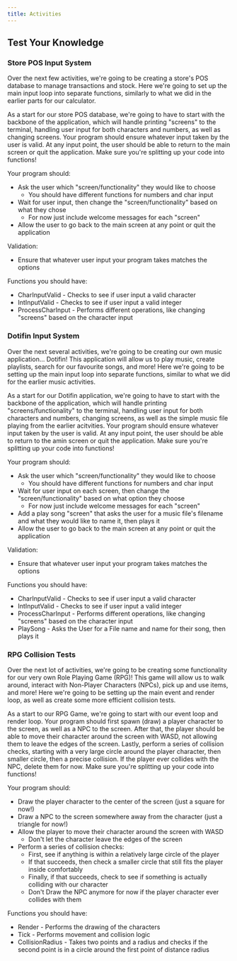 ```yaml
---
title: Activities
---
```

## Test Your Knowledge

### Store POS Input System

Over the next few activities, we're going to be creating a store's POS database to manage transactions and stock. Here we're going to set up the main input loop into separate functions, similarly to what we did in the earlier parts for our calculator.

As a start for our store POS database, we're going to have to start with the backbone of the application, which will handle printing "screens" to the terminal, handling user input for both characters and numbers, as well as changing screens. Your program should ensure whatever input taken by the user is valid. At any input point, the user should be able to return to the main screen or quit the application. Make sure you're splitting up your code into functions!

Your program should:

- Ask the user which "screen/functionality" they would like to choose
  - You should have different functions for numbers and char input
- Wait for user input, then change the "screen/functionality" based on what they chose
  - For now just include welcome messages for each "screen"
- Allow the user to go back to the main screen at any point or quit the application

Validation:

- Ensure that whatever user input your program takes matches the options

Functions you should have:

- CharInputValid - Checks to see if user input a valid character
- IntInputValid - Checks to see if user input a valid integer
- ProcessCharInput - Performs different operations, like changing "screens" based on the character input

### Dotifin Input System

Over the next several activities, we're going to be creating our own music application... Dotifin! This application will allow us to play music, create playlists, search for our favourite songs, and more! Here we're going to be setting up the main input loop into separate functions, similar to what we did for the earlier music activities.

As a start for our Dotifin application, we're going to have to start with the backbone of the application, which will handle printing "screens/functionality" to the terminal, handling user input for both characters and numbers, changing screens, as well as the simple music file playing from the earlier acitvities. Your program should ensure whatever input taken by the user is valid. At any input point, the user should be able to return to the amin screen or quit the application. Make sure you're splitting up your code into functions!

Your program should:

- Ask the user which "screen/functionality" they would like to choose
  - You should have different functions for numbers and char input
- Wait for user input on each screen, then change the "screen/functionality" based on what option they choose
  - For now just include welcome messages for each "screen"
- Add a play song "screen" that asks the user for a music file's filename and what they would like to name it, then plays it
- Allow the user to go back to the main screen at any point or quit the application

Validation:

- Ensure that whatever user input your program takes matches the options

Functions you should have:

- CharInputValid - Checks to see if user input a valid character
- IntInputValid - Checks to see if user input a valid integer
- ProcessCharInput - Performs different operations, like changing "screens" based on the character input
- PlaySong - Asks the User for a File name and name for their song, then plays it

### RPG Collision Tests

Over the next lot of activities, we're going to be creating some functionality for our very own Role Playing Game (RPG)! This game will allow us to walk around, interact with Non-Player Characters (NPCs), pick up and use items, and more! Here we're going to be setting up the main event and render loop, as well as create some more efficient collision tests.

As a start to our RPG Game, we're going to start with our event loop and render loop. Your program should first spawn (draw) a player character to the screen, as well as a NPC to the screen. After that, the player should be able to move their character around the screen with WASD, not allowing them to leave the edges of the screen. Lastly, perform a series of collision checks, starting with a very large circle around the player character, then smaller circle, then a precise collision. If the player ever collides with the NPC, delete them for now. Make sure you're splitting up your code into functions!

Your program should:

- Draw the player character to the center of the screen (just a square for now!)
- Draw a NPC to the screen somewhere away from the character (just a triangle for now!)
- Allow the player to move their character around the screen with WASD
  - Don't let the character leave the edges of the screen
- Perform a series of collision checks:
  - First, see if anything is within a relatively large circle of the player
  - If that succeeds, then check a smaller circle that still fits the player inside comfortably
  - Finally, if that succeeds, check to see if something is actually colliding with our character
  - Don't Draw the NPC anymore for now if the player character ever collides with them
  
Functions you should have:

- Render - Performs the drawing of the characters
- Tick - Performs movement and collision logic
- CollisionRadius - Takes two points and a radius and checks if the second point is in a circle around the first point of distance radius
